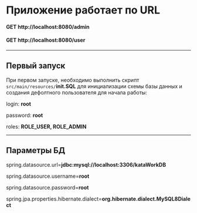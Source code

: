 # Приложение работает по URL

#### GET http://localhost:8080/admin

#### GET http://localhost:8080/user
***

## Первый запуск

При первом запуске, необходимо выполнить скрипт  `src/main/resources/`**init.SQL** для инициализации схемы базы данных и создания дефолтного пользователя для начала работы:

login: **root**

password: **root**

roles: **ROLE_USER, ROLE_ADMIN**

***
## Параметры БД

spring.datasource.url=**jdbc:mysql://localhost:3306/kataWorkDB**

spring.datasource.username=**root**

spring.datasource.password=**root**

spring.jpa.properties.hibernate.dialect=**org.hibernate.dialect.MySQL8Dialect**
